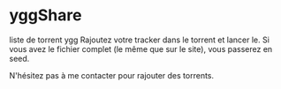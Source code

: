 # yggShare
liste de torrent ygg
Rajoutez votre tracker dans le torrent et lancer le. Si vous avez le fichier complet (le même que sur le site), vous passerez en seed.

N'hésitez pas à me contacter pour rajouter des torrents.
